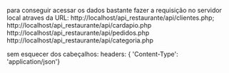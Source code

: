 para conseguir acessar os dados bastante fazer a requisição no servidor local atraves da URL:
http://localhost/api_restaurante/api/clientes.php;
http://localhost/api_restaurante/api/cardapio.php
http://localhost/api_restaurante/api/pedidos.php
http://localhost/api_restaurante/api/categoria.php

sem esquecer dos cabeçalhos:
 headers: { 'Content-Type': 'application/json'}
